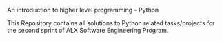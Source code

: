An introduction to higher level programming - Python

This Repository contains all solutions to Python related tasks/projects for the second sprint of ALX Software Engineering Program.
